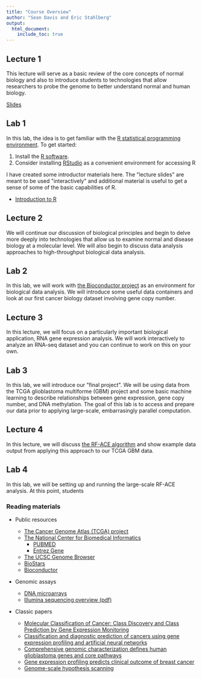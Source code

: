 ```yaml
---
title: "Course Overview"
author: "Sean Davis and Eric Stahlberg"
output: 
  html_document:
    include_toc: true
---
```


## Lecture 1

This lecture will serve as a basic review of the 
core concepts of normal biology and also to introduce
students to technologies that allow researchers to probe
the genome to better understand normal and human biology.

[Slides](http://watson.nci.nih.gov/~sdavis/courses/HarvardExtremeComputing/BasicBio.pdf)

## Lab 1

In this lab, the idea is to get familiar with the 
[R statistical programming environment](http://www.r-project.org). To get
started:

1. Install the [R software](https://cran.r-project.org/).
2. Consider installing [RStudio](https://www.rstudio.com/products/rstudio/download/) as a convenient environment for accessing R

I have created some introductor materials here. The "lecture slides" are meant to be used "interactively" and
additional material is useful to get a sense of some of the basic capabilities of R.

- [Introduction to R](http://watson.nci.nih.gov/~sdavis/tutorials/IntroToR/)


## Lecture 2

We will continue our discussion of biological principles and begin
to delve more deeply into technologies that allow us to 
examine normal and disease biology at a molecular level. We will
also begin to discuss data analysis approaches to high-throughput
biological data analysis.

## Lab 2

In this lab, we will work with [the Bioconductor project](http://bioconductor.org) as
an environment for biological data analysis. We will introduce some useful data containers
and look at our first cancer biology dataset involving gene copy number.

## Lecture 3

In this lecture, we will focus on a particularly important biological
application, RNA gene expression analysis.  We will work interactively
to analyze an RNA-seq dataset and you can continue to work on this
on your own.

## Lab 3

In this lab, we will introduce our "final project". We will be using data from 
the TCGA glioblastoma multiforme (GBM) project and some basic machine learning
to describe relationships between gene expression, gene copy number, and 
DNA methylation. The goal of this lab is to access and prepare our data prior
to applying large-scale, embarrasingly parallel computation.

## Lecture 4

In this lecture, we will discuss [the RF-ACE algorithm](https://code.google.com/p/rf-ace/) and 
show example data output from applying this approach to our TCGA GBM data.

## Lab 4

In this lab, we will be setting up and running the large-scale RF-ACE analysis. At this point,
students 

### Reading materials

- Public resources
    - [The Cancer Genome Atlas (TCGA) project](http://cancergenome.nih.gov/)
    - [The National Center for Biomedical Informatics](http://www.ncbi.nlm.nih.gov/)
        - [PUBMED](http://www.ncbi.nlm.nih.gov/pubmed/)
        - [Entrez Gene](http://www.ncbi.nlm.nih.gov/gene/)
    - [The UCSC Genome Browser](http://genome.ucsc.edu)
    - [BioStars](https://biostars.org)
    - [Bioconductor](http://bioconductor.org)
    
- Genomic assays
    - [DNA microarrays]()
    - [Illumina sequencing overview (pdf)](https://www.illumina.com/documents/products/techspotlights/techspotlight_sequencing.pdf)
- Classic papers
    - [Molecular Classification of Cancer: Class Discovery and Class Prediction by Gene Expression Monitoring](http://rileylab.bio.umb.edu/sites/g/files/g1314676/f/201502/Golub1999Molecular.pdf)
    - [Classification and diagnostic prediction of cancers using gene expression profiling and artificial neural networks](http://www.nature.com/nm/journal/v7/n6/pdf/nm0601_673.pdf)
    - [Comprehensive genomic characterization defines human glioblastoma genes and core pathways](http://www.nature.com/nature/journal/v455/n7216/full/nature07385.html)
    - [Gene expression profiling predicts clinical outcome of breast cancer](http://www.nature.com/nature/journal/v415/n6871/full/415530a.html)
    - [Genome-scale hypothesis scanning](http://journals.plos.org/plosbiology/article?id=10.1371/journal.pbio.0000015)
